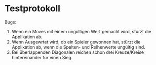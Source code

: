 # Testprotokoll

Bugs:

1. Wenn ein Moves mit einem ungültigen Wert gemacht wird, stürzt die Applikation ab.
2. Wenn Ausgewrtet wird, ob ein Spieler gewonnen hat, stürzt die Applikation ab, wenn die Spalten- und Reihenwerte ungültig sind.
3. Bei überlappenden Diagonalen reichen schon drei Kreuze/Kreise hintereinander für einen Sieg.
